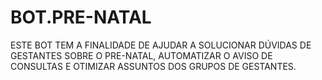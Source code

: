 # BOT.PRE-NATAL
ESTE BOT TEM A FINALIDADE DE AJUDAR A SOLUCIONAR DÚVIDAS DE GESTANTES SOBRE O PRE-NATAL, AUTOMATIZAR O AVISO DE CONSULTAS E OTIMIZAR ASSUNTOS DOS GRUPOS DE GESTANTES. 
